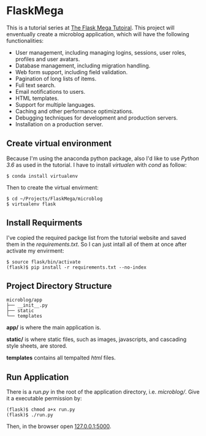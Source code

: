 # FlaskMega

This is a tutorial series at [The Flask Mega Tutoiral](https://blog.miguelgrinberg.com/post/the-flask-mega-tutorial-part-i-hello-world).
This project will enventually create a microblog application, which will have the following functionalities:

* User management, including managing logins, sessions, user roles, profiles and user avatars.
* Database management, including migration handling.
* Web form support, including field validation.
* Pagination of long lists of items.
* Full text search.
* Email notifications to users.
* HTML templates.
* Support for multiple languages.
* Caching and other performance optimizations.
* Debugging techniques for development and production servers.
* Installation on a production server.

## Create virtual environment

Because I'm using the anaconda python package, also I'd like to use *Python 3.6* as used in the tutorial. I have to install *virtualen* with *cond* as follow:
```
$ conda install virtualenv
```
Then to create the virtual envirment:

```
$ cd ~/Projects/FlaskMega/microblog
$ virtualenv flask
```

## Install Requirments

I've copied the required packge list from the tutorial website and saved them in the *requirements.txt*. So I can just intall all of them at once after activate my envirment:
```
$ source flask/bin/activate
(flask)$ pip install -r requirements.txt --no-index
```

## Project Directory Structure
```
microblog/app
├── __init__.py
├── static
└── templates
```
**app/** is where the main application is.

**static/** is where static files, such as images, javascripts, and cascading style sheets, are stored.

**templates** contains all tempalted *html* files.

## Run Application
There is a *run.py* in the root of the application directory, i.e. *microblog/*.
Give it a executable permission by:
```
(flask)$ chmod a+x run.py
(flask)$ ./run.py
```
Then, in the browser open [127.0.0.1:5000](127.0.0.1:5000).
